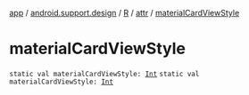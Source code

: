 [app](../../../index.md) / [android.support.design](../../index.md) / [R](../index.md) / [attr](index.md) / [materialCardViewStyle](./material-card-view-style.md)

# materialCardViewStyle

`static val materialCardViewStyle: `[`Int`](https://kotlinlang.org/api/latest/jvm/stdlib/kotlin/-int/index.html)
`static val materialCardViewStyle: `[`Int`](https://kotlinlang.org/api/latest/jvm/stdlib/kotlin/-int/index.html)